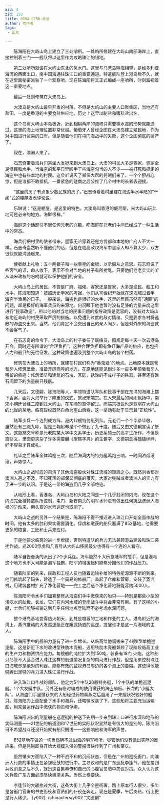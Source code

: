 ```yaml
---
aid: 4
zid: 158
title: 0004.0158-余波
author: 吹牛者
tags: 
 - 正文

---
```




　　陈海阳在大屿山岛上建立了三处哨所。一处哨所修建在大屿山南部海岸上，直接控制着三门——舰队将以这里作为攻略珠江的锚地。

　　第二处哨所就设在大屿山东北的急水门。这里与马湾岛隔海相望，是维多利亚海湾的西面出口，南中国海通往珠江口的重要通道。特遣舰队登上港岛后不久，就在这里面秘密派驻了一个观察哨。现在陈海阳将其正式编成一座哨所，时刻监视着这一重要地点。

　　最后一处则修筑在大澳岛上。

　　大澳岛是大屿山最早开发的村落。不但是大屿山的主要人口聚集区，当地还有盐田，一度是香港的主要食盐供应地。历史上这里以制盐和贩私盐出名。

　　这个岛离大屿山本岛极近，近到相隔两岸的海峡只需要横水渡的形势就能通过。这里的海上地理位置非常优越。葡萄牙人曾经企图在大澳岛建立殖民地，作为对中国进行贸易的口岸。但是随着他们在屯门海战中的失败，这个企图彻底的破产了。

　　现在，澳洲人来了。

　　石志奇带着海兵们乘坐大发艇来到大澳岛上。大澳的村民大多是疍家，疍家全是渔民和水手，当海盗的和平日里顺手干些海盗勾当的人不少——被打死和抓走的海盗中也有些本地的村民。这会听说灭了郑保大帮的髡贼们来了，一个个胆战心惊，但是谁都不敢抵抗，一番紧急的磋商之后公推了几个村中的长者去迎接。

　　“这里的房子有点象少数民族的房子。”石志奇看着村里建在海边半水半陆的“干阑”式的棚屋发表评论说。

　　乐琳说：“这是棚屋。是这里的特色。大澳岛叫香港的威尼斯。来大屿山玩此地可是必来的地方。海鲜很棒。”

　　海鲜这个话题引不起任何元老的兴趣，吃海鲜在元老们中间已经成了一种生活中的常态。

　　海兵们把村里的使者带来。疍家无论穿着还是方言都和本地的广府人不大一样。石志奇当然听不懂他们的话，但是在临高政权海军中疍家人却不算太少，双方很快就能沟通起来。

　　使者献上礼物：五十两银子和一些零星的金银，以示服从之意思。石志奇说了些客气的话，命人收下。表示不会对当地的村子有所扰乱。只要他们老老实实的听从澳宋政权的吩咐就可以保护他们的安全。

　　大屿山岛上的居民，不管是广府、福佬、客家还是疍家，大多是渔民、船工和水手。陈海阳知道：按照历史学家的考据，他们从10世纪开始就在这海域过着半海盗半渔民的日子。一般来说，海盗也是很好的水手，这里的居民虽然有“通匪”的问题，却是极好的海军兵员的来源地。何况眼下他也暂时没有足够的力量来度这里进行“民事改造”。所以他的对当地的民事问题的指导政策是宽容的，没有对大屿山和附近岛屿的村民采取严厉的措施。以免遭到过度的敌对情绪。只是要求各村将逃散的海盗交出来。当然，他们肯定不会交出自己的亲人同乡，但是对外来的海盗就不会客气了。

　　在石志奇的命令下，大澳岛上的村子委任了联络员，照规定每十天一次去港岛开会。同时还有所谓的“合理负担”。这种合理负担即有鱼虾海产品的供应，也包括人力和船只的无偿征发。这种政策也遍及到整个大屿山岛的各个村落。

　　修筑在大澳岛上的哨所，就建在村民们称为“番鬼塘”的地点。此地原本就是葡萄牙人修筑堡垒，准备开辟商埠的地方。在原地还能见到许多一百多年前葡萄牙人残留的痕迹：修筑堡垒和建筑的石块、瓦砾，锈蚀的不成样子的铁器。甚至还有礁石间留下的少量船只残骸。

　　几天后，文德嗣、陈海阳等人，率领特遣队军队和民事干部在东涌的海滩上摆下香案，面对大海举行了隆重的仪式，祭祀宋端宗。在大宋最后的风雨飘扬中，南宋小朝廷曾经二度到过大屿山，在东涌短暂停留过。而端宗据说也是驾崩在大屿山的北岸的某地。临高政权既然自命为崖山后裔，这一举动有助于显示其“正统性”。

　　陆军步兵一个连列成方阵。港内12艘特务艇列队。元老们一个个毕恭毕敬，虽然没有三跪九叩，但是三鞠躬却是个个做到了九十度。随后又由文德嗣宣读了祭文。这篇祭文号称是元老院某大学中文系学士，历史系硕士的高才生所作，不但是篇骈文，里面更夹杂了许多需要翻《康熙字典》的生僻字，文德嗣念得磕磕绊绊，好不容易才算成礼。

　　礼毕之后陆军全体鸣枪三次，随后海湾内的特务艇鸣炮三响。一时间浓烟滚滚，声势惊人。

　　大屿山之战彻底的肃清了其他海盗股伙对珠江流域的窥觊之心。既然刘香都对澳洲人避之不及，不知死活的郑保又彻底的覆灭，大家对髡贼或者澳洲人的实力有了进一步的认识。于是这一带的海盗们几乎全部绝迹。

　　从地形上看，香港岛、大屿山岛和大陆之间是一个几乎封闭的内海。现在这个内海完全被特遣队所控制，屯门、新安南头的明军水师没有做出任何挑战澳洲人海权的举动来。南头寨的水师巡逻也取消了。

　　大屿山之战的另外一个结果是，陈海阳不得不推迟进入珠江口开始全面作战的时间。他有太多的胜利果实需要消化。俘虏和缴获的船只塞满了852基地，他需要更多的粮食、工匠和士兵来应付。

　　于是他要求临高的进一步增援，否则特遣队的兵力无法兼顾港岛建设和珠江袭扰作战。光2000俘虏和几百号从大屿山移民最少也得有一个连的人看守。

　　陆军自告奋勇的派出了2个步兵连。海军虽然不大乐意陆军的插手，但是港岛这个地方也不大可能是海军独霸，陆军的增援起码能够分摊他们的作战压力。

　　随着陆军的到来，民政和工程人员也随着运输补给的特务艇源源不断的到来。他们修筑起了码头，建造了一个简易的修船厂。盖起了仓库和营房，安装了蒸汽机，用建筑套材扩充了净化营地——完工之后这个净化营地将能容纳5000人。

　　陈海阳命令水手们加紧整修从海盗们手中缴获来的船只——特别是那些小型的浅吃水的舢板、长龙，它们在内河水域的登岸战斗中将会非常有用。有了这样的小艇，士兵们能够被输送到几乎任何地点登陆而不必考虑水深问题。

　　整个港岛基地变得热火朝天，到处是喧嚣的工地和作业的工人。港岛附近的海湾上，蒸汽推动的大发巡逻艇正在耀武扬威的巡逻，提醒谁才是这一片海域的主人。

　　陈海阳手中的舰船力量有了进一步增长。从临高给他调拨来了4艘II型单桅巡逻艇。这是新近下水的改进型铁肋木壳船，选用铁肋木壳船兼顾了现阶段临高工业的生产力和物资供应能力。每艘船的吨位扩大到150吨，装备有18门 火炮。这种船只尽管不大适合进入珠江这样的航道情况复杂的内河进行作战，但是用来控制珠江口海域却是绝对的利器。能够有效的监视港岛周边的各个海上的要隘。这使得他能够腾出足够的兵力进入珠江进行作战。

　　进入珠江口作战的部队，他定为5个中队20艘特务艇，1个中队的单桅巡逻艇。1个大发艇中队。另外还有临时编成的使用缴获的海盗舢板、长龙的“小艇大队”。从海盗们手里缴获来的大船经过药物熏蒸之后启用了十来艘状况较好的船只。陈海阳为上面配备了水手和海兵，还略微改装了下。这些船将主要充当运输船，用来装运作战中缴获的物资和俘虏。

　　陈海阳派出的测量船在巡逻艇的护送下先期一步来到珠江口进行水深和地形的实际测量——21世纪的航道图和17世纪的实际状况显然是有很大的差别的。陈海阳可不希望战斗还没开始就有船只搁浅——这影响他和海军的声誉。

　　852基地在做的一切当然瞒不过沿海的明军哨所。尽管他们没有做出实际的反应来。但是髡贼即将开始大规模入侵的警报很快传到了广州和肇庆。

　　虽然肇庆方面陷入了一种不战不和的沉闷状态，但是在广州的巡抚衙门，向澳洲人行款的事情正在紧锣密鼓的进行中。主导议和的是广东巡抚李逢节。他在接到兵败消息之后不久，就迅速召集幕僚和自己的心腹官员暗中商议对策。众人认为这次兵败广东方面必须尽快撇清关系。当然上奏要快。

　　李逢节的大轿抬过大街，这条大街上几乎全是衙署。路上原本行人很少，多半是各衙门官署的书吏衙役和官员们的仆役在奔走。现在是夏季，午后炎热，街上更是行人稀少。
[y002]: /characters/y002 "文德嗣"


